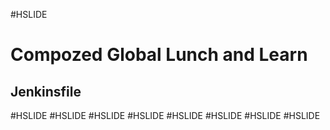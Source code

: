 #HSLIDE
# Compozed Global Lunch and Learn
## Jenkinsfile



#HSLIDE
#HSLIDE
#HSLIDE
#HSLIDE
#HSLIDE
#HSLIDE
#HSLIDE
#HSLIDE
